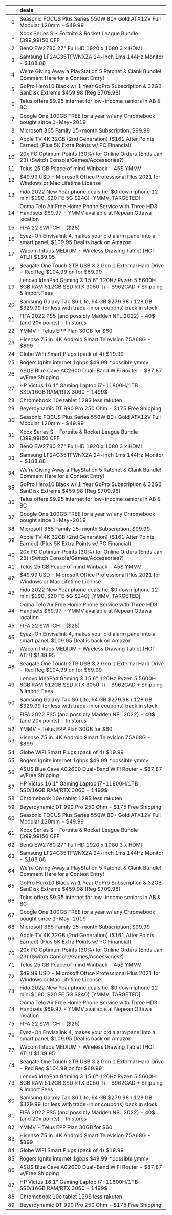 |    | deals                                                                                                              |
|---:|:-------------------------------------------------------------------------------------------------------------------|
|  0 | Seasonic FOCUS Plus Series 550W 80+ Gold ATX12V Full Modular 120mm - $49.99                                        |
|  1 | Xbox Series S - Fortnite & Rocket League Bundle (399,99$) 50$ OFF                                                  |
|  2 | BenQ EW2780 27" Full HD 1920 x 1080 3 x HDMI                                                                       |
|  3 | Samsung LF24G35TFWNXZA 24-inch 1ms 144Hz Monitor - $188.88                                                         |
|  4 | We're Giving Away a PlayStation 5 Ratchet & Clank Bundle! Comment Here for a Contest Entry!                        |
|  5 | GoPro Hero10 Black w/ 1 Year GoPro Subscription & 32GB SanDisk Extreme $459.98 (Reg $709.98)                       |
|  6 | Telus offers $9.95 internet for low-income seniors in AB & BC                                                      |
|  7 | Google One 100GB FREE for a year w/ any Chromebook bought since 1-May-2019                                         |
|  8 | Microsoft 365 Family 15-month Subscription, $99.99                                                                 |
|  9 | Apple TV 4K 32GB (2nd Generation) ($161 After Points Earned) (Plus 5K Extra Points w/ PC Financial)                |
| 10 | 20x PC Optimum Points (30%) for Online Orders (Ends Jan 23) (Switch Console/Games/Accessories?)                    |
| 11 | Telus 25 GB Peace of mind Winback - 45$ YMMV                                                                       |
| 12 | $49.99 USD - Microsoft Office Professional Plus 2021 for Windows or Mac Lifetime License                           |
| 13 | Fido 2022 New Year phone deals (ie: $0 down iphone 12 mini $190, S20 FE 5G $240) [YMMV, TARGETED]                  |
| 14 | Ooma Telo Air Free Home Phone Service with Three HD3 Handsets $69.97 - YMMV available at Nepean Ottawa location    |
| 15 | FIFA 22 SWITCH - ($25)                                                                                             |
| 16 | Eyez-On Envisalink 4, makes your old alarm panel into a smart panel, $109.95 Deal is back on Amazon                |
| 17 | Wacom Intuos MEDIUM - Wireless Drawing Tablet (HOT ATL!) $139.95                                                   |
| 18 | Seagate One Touch 2TB USB 3.2 Gen 1 External Hard Drive - Red Reg $104.99 on for $69.99                            |
| 19 | Lenovo IdeaPad Gaming 3 15.6" 120Hz Ryzen 5 5600H 8GB RAM 512GB SSD RTX 3050 Ti - $962CAD + Shipping & Import Fees |
| 20 | Samsung Galaxy Tab S6 Lite, 64 GB $279.98 / 128 GB $329.99 (or less with trade-in or coupons) back in stock        |
| 21 | FIFA 2022 PS5 (and possibly Madden NFL 2022) - 40$ (and 20x points) - In stores                                    |
| 22 | YMMV - Telus EPP Plan 30GB for $60                                                                                 |
| 23 | Hisense 75 in. 4K Android Smart Television 75A68G - $899                                                           |
| 24 | Globe WiFi Smart Plugs (pack of 4) $19.99                                                                          |
| 25 | Rogers Ignite internet 1gbps $49.99 *possible ymmv                                                                 |
| 26 | ASUS Blue Cave AC2600 Dual-Band WiFi Router - $87.87 w/Free Shipping                                               |
| 27 | HP Victus 16.1" Gaming Laptop i7-11800H/1TB SSD/16GB RAM/RTX 3060 - 1499$                                          |
| 28 | Chromebook 10e tablet 129$ less rakuten                                                                            |
| 29 | Beyerdynamic DT 990 Pro 250 Ohm - $175 Free Shipping                                                               |
| 30 | Seasonic FOCUS Plus Series 550W 80+ Gold ATX12V Full Modular 120mm - $49.99                                        |
| 31 | Xbox Series S - Fortnite & Rocket League Bundle (399,99$) 50$ OFF                                                  |
| 32 | BenQ EW2780 27" Full HD 1920 x 1080 3 x HDMI                                                                       |
| 33 | Samsung LF24G35TFWNXZA 24-inch 1ms 144Hz Monitor - $188.88                                                         |
| 34 | We're Giving Away a PlayStation 5 Ratchet & Clank Bundle! Comment Here for a Contest Entry!                        |
| 35 | GoPro Hero10 Black w/ 1 Year GoPro Subscription & 32GB SanDisk Extreme $459.98 (Reg $709.98)                       |
| 36 | Telus offers $9.95 internet for low-income seniors in AB & BC                                                      |
| 37 | Google One 100GB FREE for a year w/ any Chromebook bought since 1-May-2019                                         |
| 38 | Microsoft 365 Family 15-month Subscription, $99.99                                                                 |
| 39 | Apple TV 4K 32GB (2nd Generation) ($161 After Points Earned) (Plus 5K Extra Points w/ PC Financial)                |
| 40 | 20x PC Optimum Points (30%) for Online Orders (Ends Jan 23) (Switch Console/Games/Accessories?)                    |
| 41 | Telus 25 GB Peace of mind Winback - 45$ YMMV                                                                       |
| 42 | $49.99 USD - Microsoft Office Professional Plus 2021 for Windows or Mac Lifetime License                           |
| 43 | Fido 2022 New Year phone deals (ie: $0 down iphone 12 mini $190, S20 FE 5G $240) [YMMV, TARGETED]                  |
| 44 | Ooma Telo Air Free Home Phone Service with Three HD3 Handsets $69.97 - YMMV available at Nepean Ottawa location    |
| 45 | FIFA 22 SWITCH - ($25)                                                                                             |
| 46 | Eyez-On Envisalink 4, makes your old alarm panel into a smart panel, $109.95 Deal is back on Amazon                |
| 47 | Wacom Intuos MEDIUM - Wireless Drawing Tablet (HOT ATL!) $139.95                                                   |
| 48 | Seagate One Touch 2TB USB 3.2 Gen 1 External Hard Drive - Red Reg $104.99 on for $69.99                            |
| 49 | Lenovo IdeaPad Gaming 3 15.6" 120Hz Ryzen 5 5600H 8GB RAM 512GB SSD RTX 3050 Ti - $962CAD + Shipping & Import Fees |
| 50 | Samsung Galaxy Tab S6 Lite, 64 GB $279.98 / 128 GB $329.99 (or less with trade-in or coupons) back in stock        |
| 51 | FIFA 2022 PS5 (and possibly Madden NFL 2022) - 40$ (and 20x points) - In stores                                    |
| 52 | YMMV - Telus EPP Plan 30GB for $60                                                                                 |
| 53 | Hisense 75 in. 4K Android Smart Television 75A68G - $899                                                           |
| 54 | Globe WiFi Smart Plugs (pack of 4) $19.99                                                                          |
| 55 | Rogers Ignite internet 1gbps $49.99 *possible ymmv                                                                 |
| 56 | ASUS Blue Cave AC2600 Dual-Band WiFi Router - $87.87 w/Free Shipping                                               |
| 57 | HP Victus 16.1" Gaming Laptop i7-11800H/1TB SSD/16GB RAM/RTX 3060 - 1499$                                          |
| 58 | Chromebook 10e tablet 129$ less rakuten                                                                            |
| 59 | Beyerdynamic DT 990 Pro 250 Ohm - $175 Free Shipping                                                               |
| 60 | Seasonic FOCUS Plus Series 550W 80+ Gold ATX12V Full Modular 120mm - $49.99                                        |
| 61 | Xbox Series S - Fortnite & Rocket League Bundle (399,99$) 50$ OFF                                                  |
| 62 | BenQ EW2780 27" Full HD 1920 x 1080 3 x HDMI                                                                       |
| 63 | Samsung LF24G35TFWNXZA 24-inch 1ms 144Hz Monitor - $188.88                                                         |
| 64 | We're Giving Away a PlayStation 5 Ratchet & Clank Bundle! Comment Here for a Contest Entry!                        |
| 65 | GoPro Hero10 Black w/ 1 Year GoPro Subscription & 32GB SanDisk Extreme $459.98 (Reg $709.98)                       |
| 66 | Telus offers $9.95 internet for low-income seniors in AB & BC                                                      |
| 67 | Google One 100GB FREE for a year w/ any Chromebook bought since 1-May-2019                                         |
| 68 | Microsoft 365 Family 15-month Subscription, $99.99                                                                 |
| 69 | Apple TV 4K 32GB (2nd Generation) ($161 After Points Earned) (Plus 5K Extra Points w/ PC Financial)                |
| 70 | 20x PC Optimum Points (30%) for Online Orders (Ends Jan 23) (Switch Console/Games/Accessories?)                    |
| 71 | Telus 25 GB Peace of mind Winback - 45$ YMMV                                                                       |
| 72 | $49.99 USD - Microsoft Office Professional Plus 2021 for Windows or Mac Lifetime License                           |
| 73 | Fido 2022 New Year phone deals (ie: $0 down iphone 12 mini $190, S20 FE 5G $240) [YMMV, TARGETED]                  |
| 74 | Ooma Telo Air Free Home Phone Service with Three HD3 Handsets $69.97 - YMMV available at Nepean Ottawa location    |
| 75 | FIFA 22 SWITCH - ($25)                                                                                             |
| 76 | Eyez-On Envisalink 4, makes your old alarm panel into a smart panel, $109.95 Deal is back on Amazon                |
| 77 | Wacom Intuos MEDIUM - Wireless Drawing Tablet (HOT ATL!) $139.95                                                   |
| 78 | Seagate One Touch 2TB USB 3.2 Gen 1 External Hard Drive - Red Reg $104.99 on for $69.99                            |
| 79 | Lenovo IdeaPad Gaming 3 15.6" 120Hz Ryzen 5 5600H 8GB RAM 512GB SSD RTX 3050 Ti - $962CAD + Shipping & Import Fees |
| 80 | Samsung Galaxy Tab S6 Lite, 64 GB $279.98 / 128 GB $329.99 (or less with trade-in or coupons) back in stock        |
| 81 | FIFA 2022 PS5 (and possibly Madden NFL 2022) - 40$ (and 20x points) - In stores                                    |
| 82 | YMMV - Telus EPP Plan 30GB for $60                                                                                 |
| 83 | Hisense 75 in. 4K Android Smart Television 75A68G - $899                                                           |
| 84 | Globe WiFi Smart Plugs (pack of 4) $19.99                                                                          |
| 85 | Rogers Ignite internet 1gbps $49.99 *possible ymmv                                                                 |
| 86 | ASUS Blue Cave AC2600 Dual-Band WiFi Router - $87.87 w/Free Shipping                                               |
| 87 | HP Victus 16.1" Gaming Laptop i7-11800H/1TB SSD/16GB RAM/RTX 3060 - 1499$                                          |
| 88 | Chromebook 10e tablet 129$ less rakuten                                                                            |
| 89 | Beyerdynamic DT 990 Pro 250 Ohm - $175 Free Shipping                                                               |